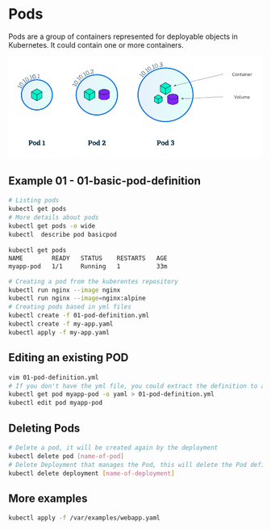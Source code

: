 # Pods
Pods are a group of containers represented for deployable objects in Kubernetes. It could contain one or more containers.

![Pods](../img/pod/pod.png) 

## Example 01 - 01-basic-pod-definition

```bash
# Listing pods
kubectl get pods
# More details about pods
kubectl get pods -o wide
kubectl  describe pod basicpod
```

```console
kubectl get pods
NAME        READY   STATUS    RESTARTS   AGE
myapp-pod   1/1     Running   1          33m
```

```bash
# Creating a pod from the kuberentes repository 
kubectl run nginx --image nginx
kubectl run nginx --image=nginx:alpine
# Creating pods based in yml files
kubectl create -f 01-pod-definition.yml
kubectl create -f my-app.yaml
kubectl apply -f my-app.yaml
```

## Editing an existing POD
```bash
vim 01-pod-definition.yml
# If you don't have the yml file, you could extract the definition to a file from a created Pod:
kubectl get pod myapp-pod -o yaml > 01-pod-definition.yml
kubectl edit pod myapp-pod 
```

## Deleting Pods
```bash
# Delete a pod, it will be created again by the deployment
kubectl delete pod [name-of-pod]
# Delete Deployment that manages the Pod, this will delete the Pod definitelly
kubectl delete deployment [name-of-deployment]
```
## More examples
```bash
kubectl apply -f /var/examples/webapp.yaml
```